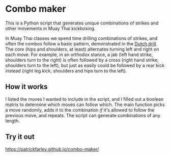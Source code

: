 # Combo maker

This is a Python script that generates unique combinations of strikes and other movements in Muay Thai kickboxing.

In Muay Thai classes we spend time drilling combinations of strikes, and often the combos follow a basic pattern, demonstrated in the [Dutch drill](https://www.youtube.com/watch?v=aVZnAogUyVU&loop=0). The core (hips and shoulders, at least) alternates turning left and right on each move. For example, in an orthodox stance, a jab (left hand strike, shoulders turn to the right) is often followed by a cross (right hand strike, shoulders turn to the left), but just as easily could be followed by a rear kick instead (right leg kick, shoulders and hips turn to the left).

## How it works

I listed the moves I wanted to include in the script, and I filled out a boolean matrix to determine which moves can follow which. The main function picks a move randomly, adds it to the combination *if* it's allowed to follow the previous move, and repeats. The script can generate combinations of any length.

## Try it out

https://patrickfarley.github.io/combo-maker/

